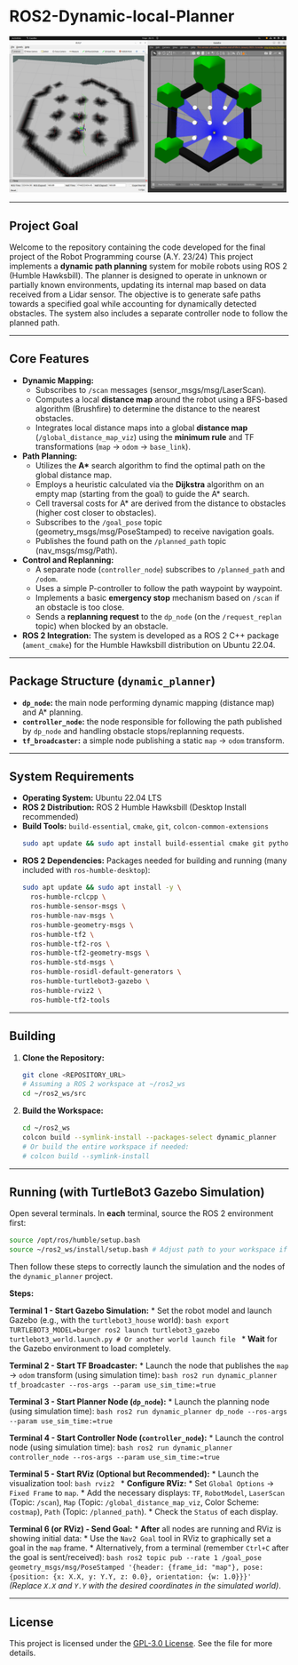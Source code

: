 # ROS2-Dynamic-local-Planner

<img src="https://github.com/GianmarcoDonnesi/ROS2-Dynamic-local-Planner/blob/main/demo.png" alt="Example Image" width="500"/>

---

## Project Goal
Welcome to the repository containing the code developed for the final project of the Robot Programming course (A.Y. 23/24)
This project implements a **dynamic path planning** system for mobile robots using ROS 2 (Humble Hawksbill). The planner is designed to operate in unknown or partially known environments, updating its internal map based on data received from a Lidar sensor.
The objective is to generate safe paths towards a specified goal while accounting for dynamically detected obstacles. The system also includes a separate controller node to follow the planned path.

---

## Core Features

* **Dynamic Mapping:**
    * Subscribes to `/scan` messages (sensor_msgs/msg/LaserScan).
    * Computes a local **distance map** around the robot using a BFS-based algorithm (Brushfire) to determine the distance to the nearest obstacles.
    * Integrates local distance maps into a global **distance map** (`/global_distance_map_viz`) using the **minimum rule** and TF transformations (`map` -> `odom` -> `base_link`).
* **Path Planning:**
    * Utilizes the **A\*** search algorithm to find the optimal path on the global distance map.
    * Employs a heuristic calculated via the **Dijkstra** algorithm on an empty map (starting from the goal) to guide the A\* search.
    * Cell traversal costs for A\* are derived from the distance to obstacles (higher cost closer to obstacles).
    * Subscribes to the `/goal_pose` topic (geometry_msgs/msg/PoseStamped) to receive navigation goals.
    * Publishes the found path on the `/planned_path` topic (nav_msgs/msg/Path).
* **Control and Replanning:**
    * A separate node (`controller_node`) subscribes to `/planned_path` and `/odom`.
    * Uses a simple P-controller to follow the path waypoint by waypoint.
    * Implements a basic **emergency stop** mechanism based on `/scan` if an obstacle is too close.
    * Sends a **replanning request** to the `dp_node` (on the `/request_replan` topic) when blocked by an obstacle.
* **ROS 2 Integration:** The system is developed as a ROS 2 C++ package (`ament_cmake`) for the Humble Hawksbill distribution on Ubuntu 22.04.

---

## Package Structure (`dynamic_planner`)

* **`dp_node`:** the main node performing dynamic mapping (distance map) and A* planning.
* **`controller_node`:** the node responsible for following the path published by `dp_node` and handling obstacle stops/replanning requests.
* **`tf_broadcaster`:** a simple node publishing a static `map` -> `odom` transform.

---

## System Requirements

* **Operating System:** Ubuntu 22.04 LTS
* **ROS 2 Distribution:** ROS 2 Humble Hawksbill (Desktop Install recommended)
* **Build Tools:** `build-essential`, `cmake`, `git`, `colcon-common-extensions`
    ```bash
    sudo apt update && sudo apt install build-essential cmake git python3-colcon-common-extensions
    ```
* **ROS 2 Dependencies:** Packages needed for building and running (many included with `ros-humble-desktop`):
    ```bash
    sudo apt update && sudo apt install -y \
      ros-humble-rclcpp \
      ros-humble-sensor-msgs \
      ros-humble-nav-msgs \
      ros-humble-geometry-msgs \
      ros-humble-tf2 \
      ros-humble-tf2-ros \
      ros-humble-tf2-geometry-msgs \
      ros-humble-std-msgs \
      ros-humble-rosidl-default-generators \
      ros-humble-turtlebot3-gazebo \
      ros-humble-rviz2 \
      ros-humble-tf2-tools
    ```
---

## Building

1.  **Clone the Repository:**
    ```bash
    git clone <REPOSITORY_URL> 
    # Assuming a ROS 2 workspace at ~/ros2_ws
    cd ~/ros2_ws/src
    ```

2.  **Build the Workspace:**
    ```bash
    cd ~/ros2_ws
    colcon build --symlink-install --packages-select dynamic_planner
    # Or build the entire workspace if needed:
    # colcon build --symlink-install
    ```
---

## Running (with TurtleBot3 Gazebo Simulation)

Open several terminals. In **each** terminal, source the ROS 2 environment first:

```bash
source /opt/ros/humble/setup.bash
source ~/ros2_ws/install/setup.bash # Adjust path to your workspace if different
```

Then follow these steps to correctly launch the simulation and the nodes of the `dynamic_planner` project.

**Steps:**

**Terminal 1 - Start Gazebo Simulation:**
    * Set the robot model and launch Gazebo (e.g., with the `turtlebot3_house` world):
        ```bash
        export TURTLEBOT3_MODEL=burger
        ros2 launch turtlebot3_gazebo turtlebot3_world.launch.py # Or another world launch file
        ```
    * **Wait** for the Gazebo environment to load completely.

**Terminal 2 - Start TF Broadcaster:**
    * Launch the node that publishes the `map` -> `odom` transform (using simulation time):
        ```bash
        ros2 run dynamic_planner tf_broadcaster --ros-args --param use_sim_time:=true
        ```

**Terminal 3 - Start Planner Node (`dp_node`):**
    * Launch the planning node (using simulation time):
        ```bash
        ros2 run dynamic_planner dp_node --ros-args --param use_sim_time:=true
        ```

**Terminal 4 - Start Controller Node (`controller_node`):**
    * Launch the control node (using simulation time):
        ```bash
        ros2 run dynamic_planner controller_node --ros-args --param use_sim_time:=true
        ```

**Terminal 5 - Start RViz (Optional but Recommended):**
    * Launch the visualization tool:
        ```bash
        rviz2
        ```
    * **Configure RViz:**
        * Set `Global Options` -> `Fixed Frame` to `map`.
        * Add the necessary displays: `TF`, `RobotModel`, `LaserScan` (Topic: `/scan`), `Map` (Topic: `/global_distance_map_viz`, Color Scheme: `costmap`), `Path` (Topic: `/planned_path`).
        * Check the `Status` of each display.

**Terminal 6 (or RViz) - Send Goal:**
    * **After** all nodes are running and RViz is showing initial data:
    * Use the `Nav2 Goal` tool in RViz to graphically set a goal in the `map` frame.
    * Alternatively, from a terminal (remember `Ctrl+C` after the goal is sent/received):
        ```bash
        ros2 topic pub --rate 1 /goal_pose geometry_msgs/msg/PoseStamped '{header: {frame_id: "map"}, pose: {position: {x: X.X, y: Y.Y, z: 0.0}, orientation: {w: 1.0}}}'
        ```
        *(Replace `X.X` and `Y.Y` with the desired coordinates in the simulated world)*.

---

## **License**
This project is licensed under the [GPL-3.0 License](LICENSE). See the file for more details.
